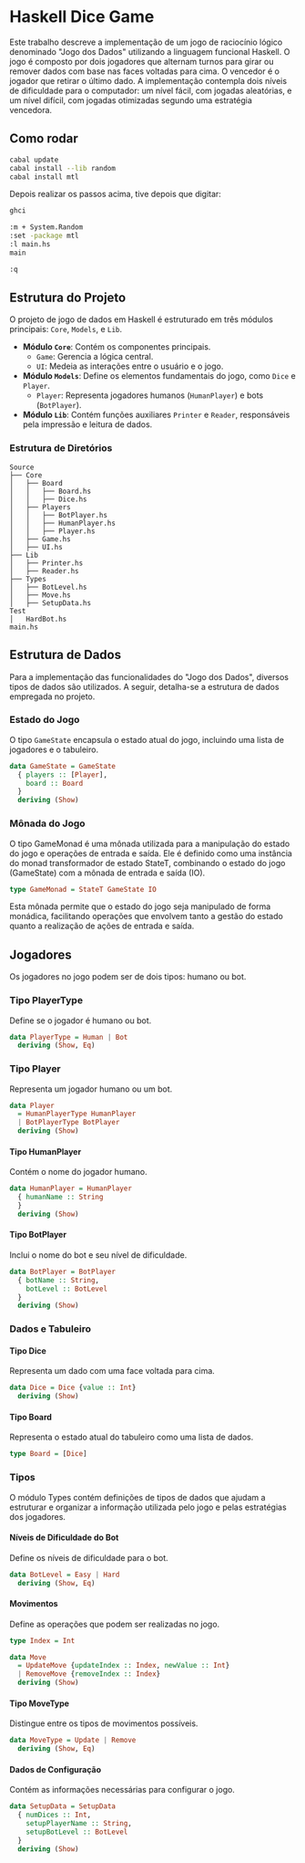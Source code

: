 # Haskell Dice Game

Este trabalho descreve a implementação de um jogo de raciocínio lógico denominado "Jogo dos Dados" utilizando a linguagem funcional Haskell. O jogo é composto por dois jogadores que alternam turnos para girar ou remover dados com base nas faces voltadas para cima. O vencedor é o jogador que retirar o último dado. A implementação contempla dois níveis de dificuldade para o computador: um nível fácil, com jogadas aleatórias, e um nível difícil, com jogadas otimizadas segundo uma estratégia vencedora.


## Como rodar

```bash
cabal update
cabal install --lib random
cabal install mtl
```

Depois realizar os passos acima, tive depois que digitar:

```bash
ghci

:m + System.Random
:set -package mtl
:l main.hs
main

:q
```



## Estrutura do Projeto

O projeto de jogo de dados em Haskell é estruturado em três módulos principais: `Core`, `Models`, e `Lib`.

- **Módulo `Core`**: Contém os componentes principais.
  - `Game`: Gerencia a lógica central.
  - `UI`: Medeia as interações entre o usuário e o jogo.
- **Módulo `Models`**: Define os elementos fundamentais do jogo, como `Dice` e `Player`.
  - `Player`: Representa jogadores humanos (`HumanPlayer`) e bots (`BotPlayer`).
- **Módulo `Lib`**: Contém funções auxiliares `Printer` e `Reader`, responsáveis pela impressão e leitura de dados.

### Estrutura de Diretórios

```plaintext
Source
├── Core
│   ├── Board
│   │   ├── Board.hs
│   │   ├── Dice.hs
│   ├── Players
│   │   ├── BotPlayer.hs
│   │   ├── HumanPlayer.hs
│   │   ├── Player.hs
│   ├── Game.hs
│   ├── UI.hs
├── Lib
│   ├── Printer.hs
│   ├── Reader.hs
├── Types
│   ├── BotLevel.hs
│   ├── Move.hs
│   ├── SetupData.hs
Test
│   HardBot.hs
main.hs
```

## Estrutura de Dados

Para a implementação das funcionalidades do "Jogo dos Dados", diversos tipos de dados são utilizados. A seguir, detalha-se a estrutura de dados empregada no projeto.

### Estado do Jogo

O tipo `GameState` encapsula o estado atual do jogo, incluindo uma lista de jogadores e o tabuleiro.

```haskell
data GameState = GameState
  { players :: [Player],
    board :: Board
  }
  deriving (Show)
```


### Mônada do Jogo

O tipo GameMonad é uma mônada utilizada para a manipulação do estado do jogo e operações de entrada e saída. Ele é definido como uma instância do monad transformador de estado StateT, combinando o estado do jogo (GameState) com a mônada de entrada e saída (IO).

```haskell
type GameMonad = StateT GameState IO
```

Esta mônada permite que o estado do jogo seja manipulado de forma monádica, facilitando operações que envolvem tanto a gestão do estado quanto a realização de ações de entrada e saída.

## Jogadores
Os jogadores no jogo podem ser de dois tipos: humano ou bot.

### Tipo PlayerType
Define se o jogador é humano ou bot.

```haskell
data PlayerType = Human | Bot
  deriving (Show, Eq)
```

### Tipo Player
Representa um jogador humano ou um bot.

```haskell
data Player
  = HumanPlayerType HumanPlayer
  | BotPlayerType BotPlayer
  deriving (Show)
```

#### Tipo HumanPlayer
Contém o nome do jogador humano.

```haskell
data HumanPlayer = HumanPlayer
  { humanName :: String
  }
  deriving (Show)
```

#### Tipo BotPlayer
Inclui o nome do bot e seu nível de dificuldade.

```haskell
data BotPlayer = BotPlayer
  { botName :: String,
    botLevel :: BotLevel
  }
  deriving (Show)
```

### Dados e Tabuleiro

#### Tipo Dice
Representa um dado com uma face voltada para cima.

```haskell
data Dice = Dice {value :: Int}
  deriving (Show)
```

#### Tipo Board
Representa o estado atual do tabuleiro como uma lista de dados.

```haskell
type Board = [Dice]
```


### Tipos
O módulo Types contém definições de tipos de dados que ajudam a estruturar e organizar a informação utilizada pelo jogo e pelas estratégias dos jogadores.

#### Níveis de Dificuldade do Bot
Define os níveis de dificuldade para o bot.

```haskell
data BotLevel = Easy | Hard
  deriving (Show, Eq)
```


#### Movimentos
Define as operações que podem ser realizadas no jogo.

```haskell
type Index = Int

data Move
  = UpdateMove {updateIndex :: Index, newValue :: Int}
  | RemoveMove {removeIndex :: Index}
  deriving (Show)
```


#### Tipo MoveType
Distingue entre os tipos de movimentos possíveis.

```haskell
data MoveType = Update | Remove
  deriving (Show, Eq)
```

#### Dados de Configuração
Contém as informações necessárias para configurar o jogo.

```haskell
data SetupData = SetupData
  { numDices :: Int,
    setupPlayerName :: String,
    setupBotLevel :: BotLevel
  }
  deriving (Show)
  ```
